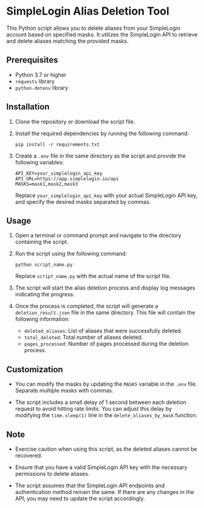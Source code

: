 # SimpleLogin Alias Deletion Tool

This Python script allows you to delete aliases from your SimpleLogin account based on specified masks. It utilizes the SimpleLogin API to retrieve and delete aliases matching the provided masks.

## Prerequisites

- Python 3.7 or higher
- `requests` library
- `python-dotenv` library

## Installation

1. Clone the repository or download the script file.

2. Install the required dependencies by running the following command:
   ```
   pip install -r requirements.txt
   ```

3. Create a `.env` file in the same directory as the script and provide the following variables:
   ```
   API_KEY=your_simplelogin_api_key
   API_URL=https://app.simplelogin.io/api
   MASKS=mask1,mask2,mask3
   ```
   Replace `your_simplelogin_api_key` with your actual SimpleLogin API key, and specify the desired masks separated by commas.

## Usage

1. Open a terminal or command prompt and navigate to the directory containing the script.

2. Run the script using the following command:
   ```
   python script_name.py
   ```
   Replace `script_name.py` with the actual name of the script file.

3. The script will start the alias deletion process and display log messages indicating the progress.

4. Once the process is completed, the script will generate a `deletion_result.json` file in the same directory. This file will contain the following information:
   - `deleted_aliases`: List of aliases that were successfully deleted.
   - `total_deleted`: Total number of aliases deleted.
   - `pages_processed`: Number of pages processed during the deletion process.

## Customization

- You can modify the masks by updating the `MASKS` variable in the `.env` file. Separate multiple masks with commas.

- The script includes a small delay of 1 second between each deletion request to avoid hitting rate limits. You can adjust this delay by modifying the `time.sleep(1)` line in the `delete_aliases_by_mask` function.

## Note

- Exercise caution when using this script, as the deleted aliases cannot be recovered.

- Ensure that you have a valid SimpleLogin API key with the necessary permissions to delete aliases.

- The script assumes that the SimpleLogin API endpoints and authentication method remain the same. If there are any changes in the API, you may need to update the script accordingly.

